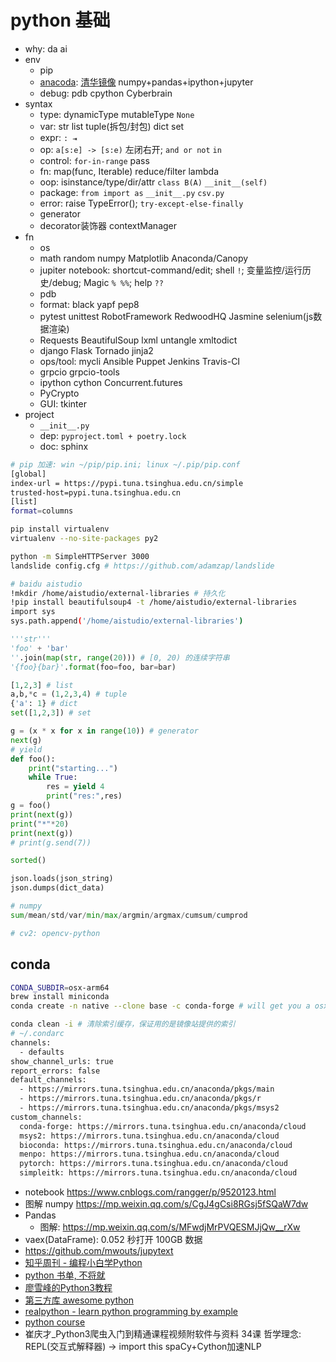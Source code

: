 # python 基础

- why: da ai
- env
  - pip
  - [anacoda](https://www.anaconda.com/download/): [清华镜像](https://mirrors.tuna.tsinghua.edu.cn/help/anaconda/) numpy+pandas+ipython+jupyter
  - debug: pdb cpython Cyberbrain
- syntax
  - type: dynamicType mutableType `None`
  - var: str list tuple(拆包/封包) dict set
  - expr: `: ⇥`
  - op: `a[s:e] -> [s:e)` 左闭右开; `and or not` `in`
  - control: `for-in-range` pass
  - fn: map(func, Iterable) reduce/filter lambda
  - oop: isinstance/type/dir/attr `class B(A)` `__init__(self)`
  - package: `from import as` `__init__.py` `csv.py`
  - error: raise TypeError(); `try-except-else-finally`
  - generator
  - decorator装饰器 contextManager
- fn
  - os
  - math random numpy Matplotlib Anaconda/Canopy
  - jupiter notebook: shortcut-command/edit; shell `!`; 变量监控/运行历史/debug; Magic `% %%`; help `??`
  - pdb
  - format: black yapf pep8
  - pytest unittest RobotFramework RedwoodHQ Jasmine selenium(js数据渲染)
  - Requests BeautifulSoup lxml untangle xmltodict
  - django Flask Tornado jinja2
  - ops/tool: mycli Ansible Puppet Jenkins Travis-CI
  - grpcio grpcio-tools
  - ipython cython Concurrent.futures
  - PyCrypto
  - GUI: tkinter
- project
  - `__init__.py`
  - dep: `pyproject.toml + poetry.lock`
  - doc: sphinx

```sh
# pip 加速: win ~/pip/pip.ini; linux ~/.pip/pip.conf
[global]
index-url = https://pypi.tuna.tsinghua.edu.cn/simple
trusted-host=pypi.tuna.tsinghua.edu.cn
[list]
format=columns

pip install virtualenv
virtualenv --no-site-packages py2

python -m SimpleHTTPServer 3000
landslide config.cfg # https://github.com/adamzap/landslide

# baidu aistudio
!mkdir /home/aistudio/external-libraries # 持久化
!pip install beautifulsoup4 -t /home/aistudio/external-libraries
import sys
sys.path.append('/home/aistudio/external-libraries')
```

```py
'''str'''
'foo' + 'bar'
''.join(map(str, range(20))) # [0, 20) 的连续字符串
'{foo}{bar}'.format(foo=foo, bar=bar)

[1,2,3] # list
a,b,*c = (1,2,3,4) # tuple
{'a': 1} # dict
set([1,2,3]) # set

g = (x * x for x in range(10)) # generator
next(g)
# yield
def foo():
    print("starting...")
    while True:
        res = yield 4
        print("res:",res)
g = foo()
print(next(g))
print("*"*20)
print(next(g))
# print(g.send(7))

sorted()

json.loads(json_string)
json.dumps(dict_data)

# numpy
sum/mean/std/var/min/max/argmin/argmax/cumsum/cumprod

# cv2: opencv-python
```

## conda

```sh
CONDA_SUBDIR=osx-arm64
brew install miniconda
conda create -n native --clone base -c conda-forge # will get you a osx-arm64

conda clean -i # 清除索引缓存，保证用的是镜像站提供的索引
# ~/.condarc
channels:
  - defaults
show_channel_urls: true
report_errors: false
default_channels:
  - https://mirrors.tuna.tsinghua.edu.cn/anaconda/pkgs/main
  - https://mirrors.tuna.tsinghua.edu.cn/anaconda/pkgs/r
  - https://mirrors.tuna.tsinghua.edu.cn/anaconda/pkgs/msys2
custom_channels:
  conda-forge: https://mirrors.tuna.tsinghua.edu.cn/anaconda/cloud
  msys2: https://mirrors.tuna.tsinghua.edu.cn/anaconda/cloud
  bioconda: https://mirrors.tuna.tsinghua.edu.cn/anaconda/cloud
  menpo: https://mirrors.tuna.tsinghua.edu.cn/anaconda/cloud
  pytorch: https://mirrors.tuna.tsinghua.edu.cn/anaconda/cloud
  simpleitk: https://mirrors.tuna.tsinghua.edu.cn/anaconda/cloud
```

- notebook https://www.cnblogs.com/rangger/p/9520123.html
- 图解 numpy https://mp.weixin.qq.com/s/CgJ4gCsi8RGsj5fSQaW7dw
- Pandas
  - 图解: https://mp.weixin.qq.com/s/MFwdjMrPVQESMJjQw__rXw
- vaex(DataFrame): 0.052 秒打开 100GB 数据
- https://github.com/mwouts/jupytext
- [知乎周刊 - 编程小白学Python](https://www.zhihu.com/publications/weekly/19550511)
- [python 书单, 不将就](http://blog.csdn.net/turingbooks/article/details/46459349)
- [廖雪峰的Python3教程](http://www.liaoxuefeng.com/wiki/0014316089557264a6b348958f449949df42a6d3a2e542c000)
- [第三方库 awesome python](https://awesome-python.com/)
- [realpython - learn python programming by example](https://realpython.com/)
- [python course](https://www.python-course.eu/python3_course.php)
- 崔庆才_Python3爬虫入门到精通课程视频附软件与资料 34课
哲学理念: REPL(交互式解释器) -> import this
spaCy+Cython加速NLP
